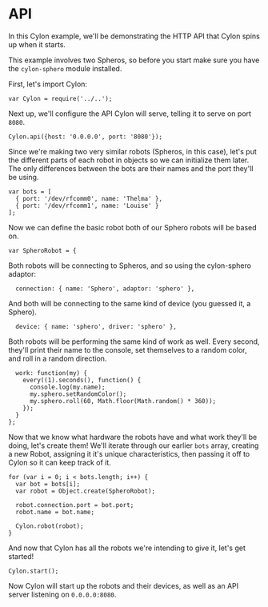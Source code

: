 # API

In this Cylon example, we'll be demonstrating the HTTP API that Cylon spins up
when it starts.

This example involves two Spheros, so before you start make sure you have the
`cylon-sphero` module installed.

First, let's import Cylon:

    var Cylon = require('../..');

Next up, we'll configure the API Cylon will serve, telling it to serve on port
`8080`.

    Cylon.api({host: '0.0.0.0', port: '8080'});

Since we're making two very similar robots (Spheros, in this case), let's put
the different parts of each robot in objects so we can initialize them later.
The only differences between the bots are their names and the port they'll be
using.

    var bots = [
      { port: '/dev/rfcomm0', name: 'Thelma' },
      { port: '/dev/rfcomm1', name: 'Louise' }
    ];

Now we can define the basic robot both of our Sphero robots will be based on.

    var SpheroRobot = {

Both robots will be connecting to Spheros, and so using the cylon-sphero
adaptor:

      connection: { name: 'Sphero', adaptor: 'sphero' },

And both will be connecting to the same kind of device (you guessed it,
a Sphero).

      device: { name: 'sphero', driver: 'sphero' },

Both robots will be performing the same kind of work as well.  Every second,
they'll print their name to the console, set themselves to a random color, and
roll in a random direction.

      work: function(my) {
        every((1).seconds(), function() {
          console.log(my.name);
          my.sphero.setRandomColor();
          my.sphero.roll(60, Math.floor(Math.random() * 360));
        });
      }
    };

Now that we know what hardware the robots have and what work they'll be doing,
let's create them! We'll iterate through our earlier `bots` array, creating
a new Robot, assigning it it's unique characteristics, then passing it off to
Cylon so it can keep track of it.

    for (var i = 0; i < bots.length; i++) {
      var bot = bots[i];
      var robot = Object.create(SpheroRobot);

      robot.connection.port = bot.port;
      robot.name = bot.name;

      Cylon.robot(robot);
    }

And now that Cylon has all the robots we're intending to give it, let's get
started!

    Cylon.start();

Now Cylon will start up the robots and their devices, as well as an API server
listening on `0.0.0.0:8080`.

